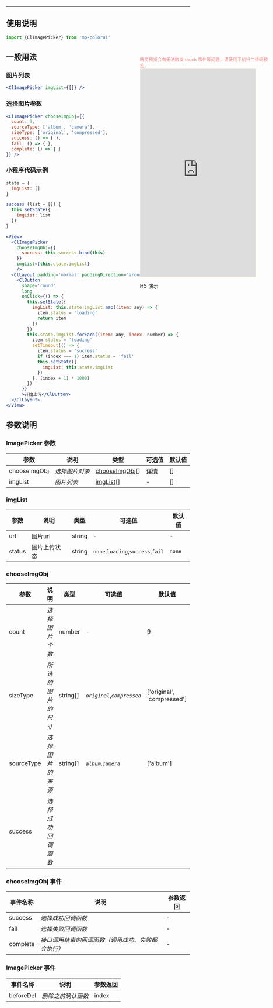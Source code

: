 ****

## 使用说明

```jsx
import {ClImagePicker} from 'mp-colorui'
```



## 一般用法

### 图片列表

```jsx
<ClImagePicker imgList={[]} />
```

### 选择图片参数

```jsx
<ClImagePicker chooseImgObj={{
  count: 3,
  sourceType: ['album', 'camera'],
  sizeType: ['original', 'compressed'],
  success: () => { },
  fail: () => { },
  complete: () => { }
}} />
```



### 小程序代码示例

```jsx
state = {
  imgList: []
}

success (list = []) {
  this.setState({
    imgList: list
  })
}

<View>
  <ClImagePicker
    chooseImgObj={{
      success: this.success.bind(this)
    }}
    imgList={this.state.imgList}
    />
  <ClLayout padding='normal' paddingDirection='around'>
    <ClButton
      shape='round'
      long
      onClick={() => {
        this.setState({
          imgList: this.state.imgList.map((item: any) => {
            item.status = 'loading'
            return item
          })
        })
        this.state.imgList.forEach((item: any, index: number) => {
          item.status = 'loading'
          setTimeout(() => {
            item.status = 'success'
            if (index === 1) item.status = 'fail'
            this.setState({
              imgList: this.state.imgList
            })
          }, (index + 1) * 1000)
        })
      }}
      >开始上传</ClButton>
  </ClLayout>
</View>
```



## 参数说明

### ImagePicker 参数

| 参数         | 说明           | 类型                                                | 可选值                                    | 默认值 |
| ------------ | -------------- | --------------------------------------------------- | ----------------------------------------- | ------ |
| chooseImgObj | *选择图片对象* | [chooseImgObj](/form/imagePicker?id=chooseImgObj)[] | [详情](/form/imagePicker?id=chooseimgobj) | []     |
| imgList      | *图片列表*     | [imgList](/form/imagePicker?id=imglist)[]           | -                                         | []     |



### imgList



| 参数   | 说明         | 类型   | 可选值                            | 默认值 |
| ------ | ------------ | ------ | --------------------------------- | ------ |
| url    | 图片url      | string | -                                 | -      |
| status | 图片上传状态 | string | `none`,`loading`,`success`,`fail` | `none` |

### chooseImgObj

| 参数       | 说明               | 类型     | 可选值                      | 默认值                     |
| ---------- | ------------------ | -------- | --------------------------- | -------------------------- |
| count      | *选择图片个数*     | number   | -                           | 9                          |
| sizeType   | *所选的图片的尺寸* | string[] | *`original`*,*`compressed`* | ['original', 'compressed'] |
| sourceType | *选择图片的来源*   | string[] | *`album`*,*`camera`*        | ['album']                  |
| success    | *选择成功回调函数* |          |                             |                            |

### chooseImgObj 事件

| 事件名称 | 说明                                               | 参数返回 |
| -------- | -------------------------------------------------- | -------- |
| success  | *选择成功回调函数*                                 | -        |
| fail     | *选择失败回调函数*                                 | -        |
| complete | *接口调用结束的回调函数（调用成功、失败都会执行）* | -        |



### ImagePicker 事件

| 事件名称  | 说明               | 参数返回 |
| --------- | ------------------ | -------- |
| beforeDel | *删除之前确认函数* | index    |


<div style="position: fixed; right:10px; top: 5%">
<div style="width: 355px; display: flex; flex-wrap: wrap; justify-content: center; align-items: center; font-size: 12px; color: lightcoral">网页预览会有无法触发 touch 事件等问题，请使用手机扫二维码预览。</div>
<iframe style="border: 1px solid antiquewhite" src="https://yinliangdream.github.io/mp-colorui-h5-demo/#/pages/components/imagePicker/index" height="568" width="316"></iframe>
<div>
		<p>H5 演示</p>
		<div id='qrcode'></div>
	</div>
</div>

<script>
	new Vue({
		el: '#main',
		mounted() {
			setTimeout(() => {
				const id = document.getElementById("qrcode");
				new QRCode(id, {
					text: "https://yinliangdream.github.io/mp-colorui-h5-demo/#/pages/components/imagePicker/index",
					width: 128,
					height: 128,
					colorDark : "#000000",
					colorLight : "#ffffff",
					correctLevel : QRCode.CorrectLevel.H
				});
			});
		}
	})
</script>
